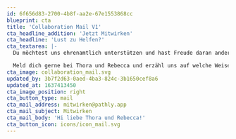 ```yaml
---
id: 6f656d83-2700-4b8f-aa2e-67e1553868cc
blueprint: cta
title: 'Collaboration Mail V1'
cta_headline_addition: 'Jetzt Mitwirken'
cta_headline: 'Lust zu Helfen?'
cta_textarea: |-
  Du möchtest uns ehrenamtlich unterstützen und hast Freude daran anderen Menschen zu helfen und ihnen mit deiner Arbeit eine Freude zu machen? Schon mit ein paar Stunden im Monat kannst du viel erreichen.

  Meld dich gerne bei Thora und Rebecca und erzähl uns auf welche Weise du Pathly unterstützen möchtest.
cta_image: collaboration_mail.svg
updated_by: 3b7f2d63-0aed-4ba3-824c-3b1650cef8a6
updated_at: 1637413450
cta_image_position: right
cta_button_type: mail
cta_mail_address: mitwirken@pathly.app
cta_mail_subject: Mitwirken
cta_mail_body: 'Hi liebe Thora und Rebecca!'
cta_button_icon: icons/icon_mail.svg
---
```

